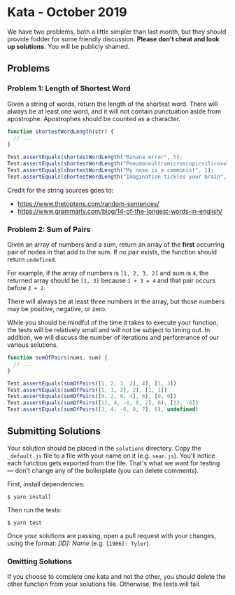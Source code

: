 # Kata - October 2019

We have two problems, both a little simpler than last month, but they should provide fodder for some friendly discussion. **Please don't cheat and look up solutions.** You will be publicly shamed.

## Problems

### Problem 1: Length of Shortest Word

Given a string of words, return the length of the shortest word. There will always be at least one word, and it will not contain punctuation aside from apostrophe. Apostrophes should be counted as a character.

```js
function shortestWordLength(str) {
  // ...
}

Test.assertEquals(shortestWordLength("Banana error", 5);
Test.assertEquals(shortestWordLength("Pneumonoultramicroscopicsilicovolcanoconiosis", 45);
Test.assertEquals(shortestWordLength("My nose is a communist", 1);
Test.assertEquals(shortestWordLength("Imagination tickles your brain", 4);
```

Credit for the string sources goes to:

- https://www.thetoptens.com/random-sentences/
- https://www.grammarly.com/blog/14-of-the-longest-words-in-english/

### Problem 2: Sum of Pairs

Given an array of numbers and a sum, return an array of the **first** occurring pair of nodes in that add to the sum. If no pair exists, the function should return `undefined`.

For example, if the array of numbers is `[1, 2, 3, 2]` and sum is `4`, the returned array should be `[1, 3]` because `1 + 3 = 4` and that pair occurs before `2 + 2`.

There will always be at least three numbers in the array, but those numbers may be positive, negative, or zero.

While you should be mindful of the time it takes to execute your function, the tests will be relatively small and will not be subject to timing out. In addition, we will discuss the number of iterations and performance of our various solutions.

```js
function sumOfPairs(nums, sum) {
  // ...
}

Test.assertEquals(sumOfPairs([1, 2, 3, 2], 4), [1, 3])
Test.assertEquals(sumOfPairs([1, 1, 2], 2), [1, 1])
Test.assertEquals(sumOfPairs([0, 2, 6, 4], 6), [0, 6])
Test.assertEquals(sumOfPairs([12, 4, -6, 0, 2], 6), [12, -6])
Test.assertEquals(sumOfPairs([3, 4, -6, 0, 7], 6), undefined)
```

## Submitting Solutions

Your solution should be placed in the `solutions` directory. Copy the `_default.js` file to a file with your name on it (e.g. `sean.js`). You'll notice each function gets exported from the file. That's what we want for testing — don't change any of the boilerplate (you can delete comments).

First, install dependencies:

    $ yarn install

Then run the tests:

    $ yarn test

Once your solutions are passing, open a pull request with your changes, using the format: _[ID]: Name_ (e.g. `[1906]: Tyler`).

### Omitting Solutions

If you choose to complete one kata and not the other, you should delete the other function from your solutions file. Otherwise, the tests will fail.
